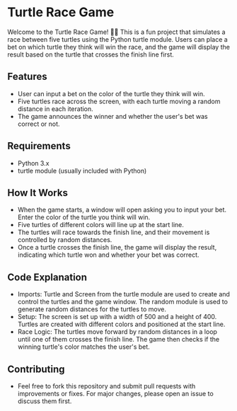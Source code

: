 # Turtle Race Game
Welcome to the Turtle Race Game! 🐢🏁 This is a fun project that simulates a race between five turtles using the Python turtle module. Users can place a bet on which turtle they think will win the race, and the game will display the result based on the turtle that crosses the finish line first.

## Features
- User can input a bet on the color of the turtle they think will win.
- Five turtles race across the screen, with each turtle moving a random distance in each iteration.
- The game announces the winner and whether the user's bet was correct or not.

## Requirements
- Python 3.x
- turtle module (usually included with Python)

## How It Works
- When the game starts, a window will open asking you to input your bet. Enter the color of the turtle you think will win.
- Five turtles of different colors will line up at the start line.
- The turtles will race towards the finish line, and their movement is controlled by random distances.
- Once a turtle crosses the finish line, the game will display the result, indicating which turtle won and whether your bet was correct.

## Code Explanation
- Imports: Turtle and Screen from the turtle module are used to create and control the turtles and the game window. The random module is used to generate random distances for the turtles to move.
- Setup: The screen is set up with a width of 500 and a height of 400. Turtles are created with different colors and positioned at the start line.
- Race Logic: The turtles move forward by random distances in a loop until one of them crosses the finish line. The game then checks if the winning turtle's color matches the user's bet.

## Contributing
- Feel free to fork this repository and submit pull requests with improvements or fixes. For major changes, please open an issue to discuss them first.
